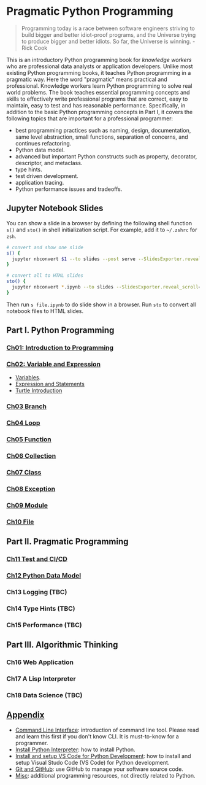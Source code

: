 # Pragmatic Python Programming

> Programming today is a race between software engineers striving to build bigger and better idiot-proof programs, and the Universe trying to produce bigger and better idiots. So far, the Universe is winning. - Rick Cook

This is an introductory Python programming book for _knowledge workers_ who are professional data analysts or application developers. Unlike most existing Python programming books, it teaches Python programming in a pragmatic way. Here the word "pragmatic" means practical and professional. Knowledge workers learn Python programming to solve real world problems. The book teaches essential programming concepts and skills to effectively write professional programs that are correct, easy to maintain, easy to test and has reasonable performance. Specifically, in addition to the basic Python programming concepts in Part I, it covers the following topics that are important for a professional programmer:

- best programming practices such as naming, design, documentation, same level abstraction, small functions, separation of concerns, and continues refactoring.
- Python data model.
- advanced but important Python constructs such as property, decorator, descriptor, and metaclass.
- type hints.
- test driven development.
- application tracing.
- Python performance issues and tradeoffs.

## Jupyter Notebook Slides

You can show a slide in a browser by defining the following shell function `s()` and `sto()` in shell initialization script. For example, add it to `~/.zshrc` for `zsh`.

```sh
# convert and show one slide
s() {
  jupyter nbconvert $1 --to slides --post serve --SlidesExporter.reveal_scroll=True
}

# convert all to HTML slides
sto() {
  jupyter nbconvert *.ipynb --to slides --SlidesExporter.reveal_scroll=True
}
```

Then run `s file.ipynb` to do slide show in a browser. Run `sto` to convert all notebook files to HTML slides.

## Part I. Python Programming

### [Ch01: Introduction to Programming](slides/ch01_introduction/crash_course.ipynb)

### [Ch02: Variable and Expression](slides/ch02_variable/)

- [Variables](slides/ch02_variable/variables.ipynb).
- [Expression and Statements](slides/ch02_variable/expression_statement.ipynb)
- [Turtle Introduction](slides/ch02_variable/turtle_introduction.ipynb)

### [Ch03 Branch](slides/ch03_branch/branch.ipynb)

### [Ch04 Loop](slides/ch04_loop/loop.ipynb)

### [Ch05 Function](slides/ch05_function/funciton.ipynb)

### [Ch06 Collection](slides/ch06_collection/collection.ipynb)

### [Ch07 Class](slides/ch07_class/)

### [Ch08 Exception](slides/ch08_exception/)

### [Ch09 Module](slides/ch09_module/)

### [Ch10 File](slides/ch10_file/)

## Part II. Pragmatic Programming

### [Ch11 Test and CI/CD](slides/ch11_test/)

### [Ch12 Python Data Model](slides/ch12/)

### Ch13 Logging (TBC)

### Ch14 Type Hints (TBC)

### Ch15 Performance (TBC)

## Part III. Algorithmic Thinking

### Ch16 Web Application

### Ch17 A Lisp Interpreter

### Ch18 Data Science (TBC)

## [Appendix](appendix/)

- [Command Line Interface](appendix/command-line.md): introduction of command line tool. Please read and learn this first if you don't know CLI. It is must-to-know for a programmer.
- [Install Python Interpreter](appendix/install-python.md): how to install Python.
- [Install and setup VS Code for Python Development](appendix/vscode-python.md): how to install and setup Visual Studo Code (VS Code) for Python development.
- [Git and GitHub](appendix/git-and-github.md): use GitHub to manage your software source code.
- [Misc](appendix/Misc/): additional programming resources, not directly related to Python.
